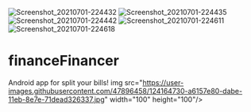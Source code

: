 ![Screenshot_20210701-224432](https://user-images.githubusercontent.com/47896458/124164692-96963580-dabe-11eb-8d53-4f5b4870f4cf.jpg)
![Screenshot_20210701-224435](https://user-images.githubusercontent.com/47896458/124164695-985ff900-dabe-11eb-8c1a-6609f92e594f.jpg)
![Screenshot_20210701-224442](https://user-images.githubusercontent.com/47896458/124164703-9a29bc80-dabe-11eb-91bd-2bc18e074e2a.jpg)
![Screenshot_20210701-224611](https://user-images.githubusercontent.com/47896458/124164713-9dbd4380-dabe-11eb-81a8-87c779497bca.jpg)
![Screenshot_20210701-224618](https://user-images.githubusercontent.com/47896458/124164730-a6157e80-dabe-11eb-8e7e-71dead326337.jpg)
# financeFinancer
Android app for split your bills!
img src="https://user-images.githubusercontent.com/47896458/124164730-a6157e80-dabe-11eb-8e7e-71dead326337.jpg" width="100" height="100"/>
